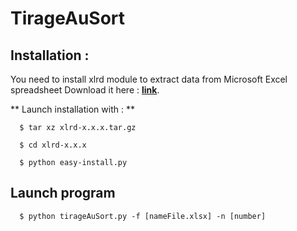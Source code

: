 # TirageAuSort

## Installation :

You need to install xlrd module to extract data from Microsoft Excel spreadsheet
Download it here : [**link**](https://pypi.python.org/pypi/xlrd#downloads).

** Launch installation with : **

```
  $ tar xz xlrd-x.x.x.tar.gz
```
```  
  $ cd xlrd-x.x.x
```   
```
  $ python easy-install.py
```

## Launch program

```
  $ python tirageAuSort.py -f [nameFile.xlsx] -n [number]
```
